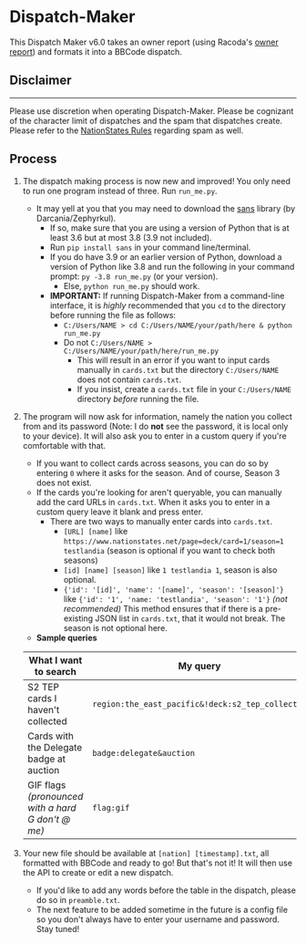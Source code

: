 # Dispatch-Maker
This Dispatch Maker v6.0 takes an owner report (using Racoda's [owner report](https://github.com/dithpri/RCES/tree/master/owner_report)) and formats it into a BBCode dispatch.


## Disclaimer
---
Please use discretion when operating Dispatch-Maker. Please be cognizant of the character limit of dispatches and the spam that dispatches create. Please refer to the [NationStates Rules](https://forum.nationstates.net/viewtopic.php?f=16&t=260044#017) regarding spam as well.
## Process
1. The dispatch making process is now new and improved! You only need to run one program instead of three. Run `run_me.py`.
    - It may yell at you that you may need to download the [sans](https://pypi.org/project/sans/) library (by Darcania/Zephyrkul). 
        - If so, make sure that you are using a version of Python that is at least 3.6 but at most 3.8 (3.9 not included).
        - Run `pip install sans` in your command line/terminal.
        - If you do have 3.9 or an earlier version of Python, download a version of Python like 3.8 and run the following in your command prompt: `py -3.8 run_me.py` (or your version). 
          - Else, `python run_me.py` should work.
        - **IMPORTANT:** If running Dispatch-Maker from a command-line interface, it is *highly* recommended that you `cd` to the directory before running the file as follows:
          - ```C:/Users/NAME > cd C:/Users/NAME/your/path/here & python run_me.py```
          - Do not ```C:/Users/NAME > C:/Users/NAME/your/path/here/run_me.py```
            - This will result in an error if you want to input cards manually in `cards.txt` but the directory `C:/Users/NAME` does not contain `cards.txt`.
            - If you insist, create a `cards.txt` file in your `C:/Users/NAME` directory *before* running the file.

2. The program will now ask for information, namely the nation you collect from and its password (Note: I do **not** see the password, it is local only to your device). It will also ask you to enter in a custom query if you're comfortable with that.
    - If you want to collect cards across seasons, you can do so by entering `0` where it asks for the season. And of course, Season 3 does not exist.
    - If the cards you're looking for aren't queryable, you can manually add the card URLs in `cards.txt`. When it asks you to enter in a custom query leave it blank and press enter.
      - There are two ways to manually enter cards into `cards.txt`.
        - `[URL] [name]` like `https://www.nationstates.net/page=deck/card=1/season=1 testlandia` (season is optional if you want to check both seasons)
        - `[id] [name] [season]` like `1 testlandia 1`, season is also optional.
        - `{'id': '[id]', 'name': '[name]', 'season': '[season]'}` like `{'id': '1', 'name: 'testlandia', 'season': '1'}` *(not recommended)* This method ensures that if there is a pre-existing JSON list in `cards.txt`, that it would not break. The season is not optional here.
    - **Sample queries**

    | What I want to search  | My query |
    | ------------- | ------------- |
    | S2 TEP cards I haven't collected | `region:the_east_pacific&!deck:s2_tep_collector` |
    | Cards with the Delegate badge at auction | `badge:delegate&auction` |
    | GIF flags *(pronounced with a hard G don't @ me)* | `flag:gif` |
    
3. Your new file should be available at `[nation] [timestamp].txt`, all formatted with BBCode and ready to go! But that's not it! It will then use the API to create or edit a new dispatch.
    - If you'd like to add any words before the table in the dispatch, please do so in `preamble.txt`.
    - The next feature to be added sometime in the future is a config file so you don't always have to enter your username and password. Stay tuned!
